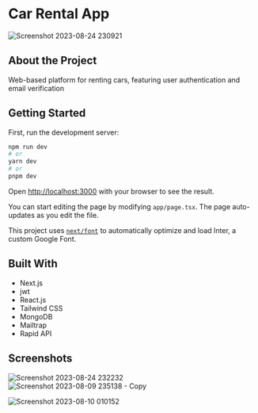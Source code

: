 
# Car Rental App

![Screenshot 2023-08-24 230921](https://github.com/aakashsahu1511/car-rental/assets/54810209/39b746ec-3483-45e4-a91a-fc899fe4a98a)

## About the Project
Web-based platform for renting cars, featuring user authentication and email verification

## Getting Started

First, run the development server:

```bash
npm run dev
# or
yarn dev
# or
pnpm dev
```


Open [http://localhost:3000](http://localhost:3000) with your browser to see the result.

You can start editing the page by modifying `app/page.tsx`. The page auto-updates as you edit the file.

This project uses [`next/font`](https://nextjs.org/docs/basic-features/font-optimization) to automatically optimize and load Inter, a custom Google Font.

## Built With

- Next.js
- jwt
- React.js
- Tailwind CSS
- MongoDB
- Mailtrap
- Rapid API

## Screenshots
![Screenshot 2023-08-24 232232](https://github.com/aakashsahu1511/car-rental/assets/54810209/8c995b9f-f36f-4b50-ac93-32b4887742ab)
![Screenshot 2023-08-09 235138 - Copy](https://github.com/aakashsahu1511/car-rental/assets/54810209/c70d1021-a029-4e20-8ecb-6ed13b99ac1f)

![Screenshot 2023-08-10 010152](https://github.com/aakashsahu1511/car-rental/assets/54810209/fed45d13-d046-4436-8d55-d0c7a53a69bd)
